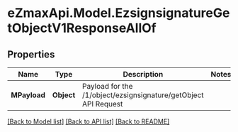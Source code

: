 
# eZmaxApi.Model.EzsignsignatureGetObjectV1ResponseAllOf

## Properties

Name | Type | Description | Notes
------------ | ------------- | ------------- | -------------
**MPayload** | **Object** | Payload for the /1/object/ezsignsignature/getObject API Request | 

[[Back to Model list]](../README.md#documentation-for-models)
[[Back to API list]](../README.md#documentation-for-api-endpoints)
[[Back to README]](../README.md)

